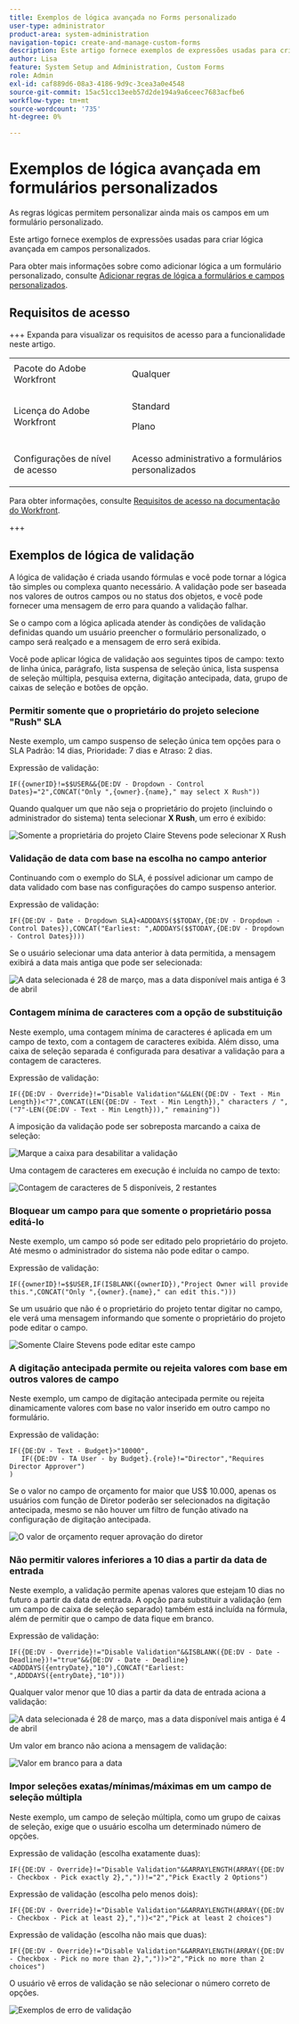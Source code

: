 ```yaml
---
title: Exemplos de lógica avançada no Forms personalizado
user-type: administrator
product-area: system-administration
navigation-topic: create-and-manage-custom-forms
description: Este artigo fornece exemplos de expressões usadas para criar lógica avançada em campos personalizados.
author: Lisa
feature: System Setup and Administration, Custom Forms
role: Admin
exl-id: caf889d6-08a3-4186-9d9c-3cea3a0e4548
source-git-commit: 15ac51cc13eeb57d2de194a9a6ceec7683acfbe6
workflow-type: tm+mt
source-wordcount: '735'
ht-degree: 0%

---
```


# Exemplos de lógica avançada em formulários personalizados

As regras lógicas permitem personalizar ainda mais os campos em um formulário personalizado.

Este artigo fornece exemplos de expressões usadas para criar lógica avançada em campos personalizados.

Para obter mais informações sobre como adicionar lógica a um formulário personalizado, consulte [Adicionar regras de lógica a formulários e campos personalizados](/help/quicksilver/administration-and-setup/customize-workfront/create-manage-custom-forms/form-designer/design-a-form/display-skip-logic-form-designer.md).

## Requisitos de acesso

+++ Expanda para visualizar os requisitos de acesso para a funcionalidade neste artigo.

<table style="table-layout:auto"> 
 <col> 
 <col> 
 <tbody> 
  <tr> 
   <td>Pacote do Adobe Workfront</td> 
   <td><p>Qualquer</p></td> 
  </tr> 
  <tr> 
   <td>Licença do Adobe Workfront</td> 
   <td><p>Standard</p>
       <p>Plano</p></td>
  </tr> 
  <tr> 
   <td>Configurações de nível de acesso</td> 
   <td> <p>Acesso administrativo a formulários personalizados</p> </td> 
  </tr>  
 </tbody> 
</table>

Para obter informações, consulte [Requisitos de acesso na documentação do Workfront](/help/quicksilver/administration-and-setup/add-users/access-levels-and-object-permissions/access-level-requirements-in-documentation.md).

+++

## Exemplos de lógica de validação

A lógica de validação é criada usando fórmulas e você pode tornar a lógica tão simples ou complexa quanto necessário. A validação pode ser baseada nos valores de outros campos ou no status dos objetos, e você pode fornecer uma mensagem de erro para quando a validação falhar.

Se o campo com a lógica aplicada atender às condições de validação definidas quando um usuário preencher o formulário personalizado, o campo será realçado e a mensagem de erro será exibida.

Você pode aplicar lógica de validação aos seguintes tipos de campo: texto de linha única, parágrafo, lista suspensa de seleção única, lista suspensa de seleção múltipla, pesquisa externa, digitação antecipada, data, grupo de caixas de seleção e botões de opção.

### Permitir somente que o proprietário do projeto selecione &quot;Rush&quot; SLA

Neste exemplo, um campo suspenso de seleção única tem opções para o SLA Padrão: 14 dias, Prioridade: 7 dias e Atraso: 2 dias.

Expressão de validação:

```
IF({ownerID}!=$$USER&&{DE:DV - Dropdown - Control Dates}="2",CONCAT("Only ",{owner}.{name}," may select X Rush"))
```

Quando qualquer um que não seja o proprietário do projeto (incluindo o administrador do sistema) tenta selecionar **X Rush**, um erro é exibido:

![Somente a proprietária do projeto Claire Stevens pode selecionar X Rush](assets/sla-xrush.png)

### Validação de data com base na escolha no campo anterior

Continuando com o exemplo do SLA, é possível adicionar um campo de data validado com base nas configurações do campo suspenso anterior.

Expressão de validação:

```
IF({DE:DV - Date - Dropdown SLA}<ADDDAYS($$TODAY,{DE:DV - Dropdown - Control Dates}),CONCAT("Earliest: ",ADDDAYS($$TODAY,{DE:DV - Dropdown - Control Dates})))
```

Se o usuário selecionar uma data anterior à data permitida, a mensagem exibirá a data mais antiga que pode ser selecionada:

![A data selecionada é 28 de março, mas a data disponível mais antiga é 3 de abril](assets/date-validation-based-on-previous-choice.png)

### Contagem mínima de caracteres com a opção de substituição

Neste exemplo, uma contagem mínima de caracteres é aplicada em um campo de texto, com a contagem de caracteres exibida. Além disso, uma caixa de seleção separada é configurada para desativar a validação para a contagem de caracteres.

Expressão de validação:

```
IF({DE:DV - Override}!="Disable Validation"&&LEN({DE:DV - Text - Min Length})<"7",CONCAT(LEN({DE:DV - Text - Min Length})," characters / ",("7"-LEN({DE:DV - Text - Min Length}))," remaining"))
```

A imposição da validação pode ser sobreposta marcando a caixa de seleção:

![Marque a caixa para desabilitar a validação](assets/disable-validation-checkbox.png)

Uma contagem de caracteres em execução é incluída no campo de texto:

![Contagem de caracteres de 5 disponíveis, 2 restantes](assets/running-character-count.png)

### Bloquear um campo para que somente o proprietário possa editá-lo

Neste exemplo, um campo só pode ser editado pelo proprietário do projeto. Até mesmo o administrador do sistema não pode editar o campo.

Expressão de validação:

```
IF({ownerID}!=$$USER,IF(ISBLANK({ownerID}),"Project Owner will provide this.",CONCAT("Only ",{owner}.{name}," can edit this.")))
```

Se um usuário que não é o proprietário do projeto tentar digitar no campo, ele verá uma mensagem informando que somente o proprietário do projeto pode editar o campo.

![Somente Claire Stevens pode editar este campo](assets/only-project-owner-can-edit.png)

### A digitação antecipada permite ou rejeita valores com base em outros valores de campo

Neste exemplo, um campo de digitação antecipada permite ou rejeita dinamicamente valores com base no valor inserido em outro campo no formulário.

Expressão de validação:

```
IF({DE:DV - Text - Budget}>"10000",
   IF({DE:DV - TA User - by Budget}.{role}!="Director","Requires Director Approver")
)
```

Se o valor no campo de orçamento for maior que US$ 10.000, apenas os usuários com função de Diretor poderão ser selecionados na digitação antecipada, mesmo se não houver um filtro de função ativado na configuração de digitação antecipada.

![O valor de orçamento requer aprovação do diretor](assets/budget-director.png)

### Não permitir valores inferiores a 10 dias a partir da data de entrada

Neste exemplo, a validação permite apenas valores que estejam 10 dias no futuro a partir da data de entrada. A opção para substituir a validação (em um campo de caixa de seleção separado) também está incluída na fórmula, além de permitir que o campo de data fique em branco.

Expressão de validação:

```
IF({DE:DV - Override}!="Disable Validation"&&ISBLANK({DE:DV - Date - Deadline})!="true"&&{DE:DV - Date - Deadline}<ADDDAYS({entryDate},"10"),CONCAT("Earliest: ",ADDDAYS({entryDate},"10")))
```

Qualquer valor menor que 10 dias a partir da data de entrada aciona a validação:

![A data selecionada é 28 de março, mas a data disponível mais antiga é 4 de abril](assets/earliest-deadline-date.png)

Um valor em branco não aciona a mensagem de validação:

![Valor em branco para a data](assets/blank-date-allowed.png)

### Impor seleções exatas/mínimas/máximas em um campo de seleção múltipla

Neste exemplo, um campo de seleção múltipla, como um grupo de caixas de seleção, exige que o usuário escolha um determinado número de opções.

Expressão de validação (escolha exatamente duas):

```
IF({DE:DV - Override}!="Disable Validation"&&ARRAYLENGTH(ARRAY({DE:DV - Checkbox - Pick exactly 2},","))!="2","Pick Exactly 2 Options")
```

Expressão de validação (escolha pelo menos dois):

```
IF({DE:DV - Override}!="Disable Validation"&&ARRAYLENGTH(ARRAY({DE:DV - Checkbox - Pick at least 2},","))<"2","Pick at least 2 choices")
```

Expressão de validação (escolha não mais que duas):

```
IF({DE:DV - Override}!="Disable Validation"&&ARRAYLENGTH(ARRAY({DE:DV - Checkbox - Pick no more than 2},","))>"2","Pick no more than 2 choices")
```

O usuário vê erros de validação se não selecionar o número correto de opções.

![Exemplos de erro de validação](assets/min-max-selections.png)
